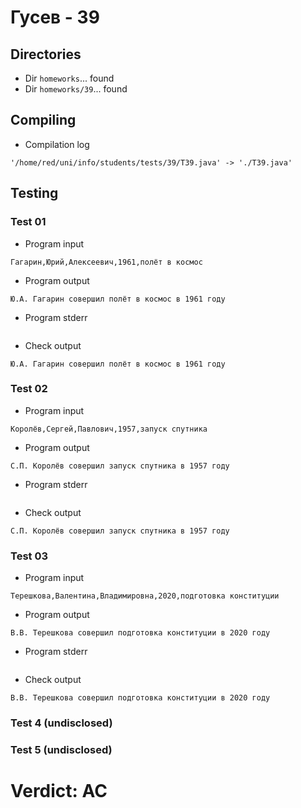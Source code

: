 # Гусев - 39
## Directories
- Dir `homeworks`... found
- Dir `homeworks/39`... found
## Compiling
- Compilation log
```
'/home/red/uni/info/students/tests/39/T39.java' -> './T39.java'

```
## Testing
### Test 01
- Program input
```
Гагарин,Юрий,Алексеевич,1961,полёт в космос

```
- Program output
```
Ю.А. Гагарин совершил полёт в космос в 1961 году

```
- Program stderr
```

```
- Check output
```
Ю.А. Гагарин совершил полёт в космос в 1961 году

```
### Test 02
- Program input
```
Королёв,Сергей,Павлович,1957,запуск спутника

```
- Program output
```
С.П. Королёв совершил запуск спутника в 1957 году

```
- Program stderr
```

```
- Check output
```
С.П. Королёв совершил запуск спутника в 1957 году

```
### Test 03
- Program input
```
Терешкова,Валентина,Владимировна,2020,подготовка конституции

```
- Program output
```
В.В. Терешкова совершил подготовка конституции в 2020 году

```
- Program stderr
```

```
- Check output
```
В.В. Терешкова совершил подготовка конституции в 2020 году

```
### Test 4 (undisclosed)
### Test 5 (undisclosed)
# Verdict: AC
